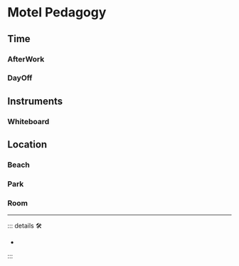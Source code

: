 # Motel Pedagogy

## Time

### AfterWork

### DayOff

## Instruments

### Whiteboard

## Location

### Beach

### Park

### Room

---

<!-- =================================================== -->
<!-- =================================================== -->
<!-- =================================================== -->
<!-- =================================================== -->
<!-- =================================================== -->
::: details 🛠

-

:::
